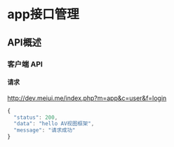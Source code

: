 app接口管理
=========
## API概述
### 客户端 API

#### 请求
http://dev.meiui.me/index.php?m=app&c=user&f=login

```javascript
{
  "status": 200,
  "data": "hello AV视图框架",
  "message": "请求成功"
}
```
